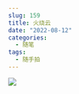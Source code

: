 ```yaml
---
slug: 159
title: 火烧云
date: "2022-08-12"
categories: 
  - 随笔
tags: 
  - 随手拍
---
```


![](https://imgurl.zishu.me/images/2022/08/12/62f63b0af4104.jpg)
